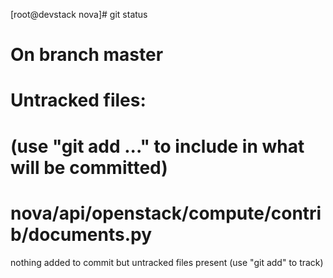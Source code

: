 [root@devstack nova]# git status
# On branch master
# Untracked files:
#   (use "git add <file>..." to include in what will be committed)
#
#	nova/api/openstack/compute/contrib/documents.py
nothing added to commit but untracked files present (use "git add" to track)